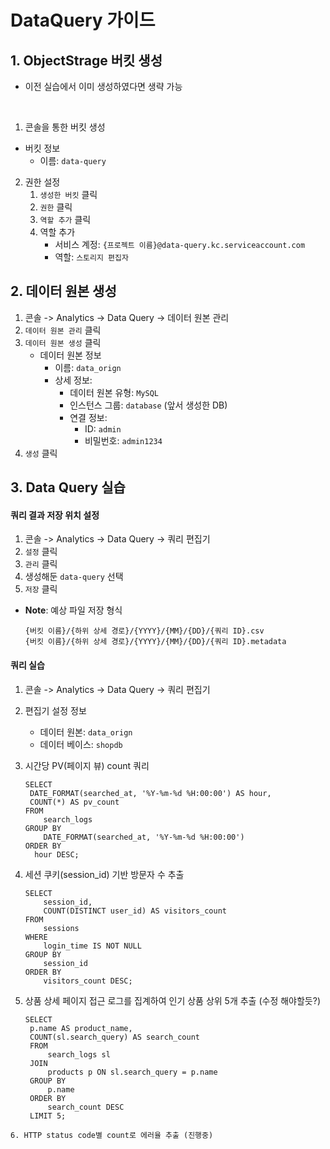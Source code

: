 # DataQuery 가이드

## 1. ObjectStrage 버킷 생성
- 이전 실습에서 이미 생성하였다면 생략 가능
</br>

1. 콘솔을 통한 버킷 생성
  - 버킷 정보
    - 이름: `data-query`

2. 권한 설정
   1. `생성한 버킷` 클릭
   2. `권한` 클릭
   3. `역할 추가` 클릭
   4. 역할 추가
      - 서비스 계정: `{프로젝트 이름}@data-query.kc.serviceaccount.com`
      - 역할: `스토리지 편집자`

## 2. 데이터 원본 생성
1. 콘솔 -> Analytics -> Data Query -> 데이터 원본 관리
2. `데이터 원본 관리` 클릭
3. `데이터 원본 생성` 클릭
   - 데이터 원본 정보
     - 이름: `data_orign`
     - 상세 정보:
       - 데이터 원본 유형: `MySQL`
       - 인스턴스 그룹: `database` (앞서 생성한 DB)
       - 연결 정보:
         - ID: `admin`
         - 비밀번호: `admin1234`
4. `생성` 클릭

## 3. Data Query 실습

#### 쿼리 결과 저장 위치 설정
1. 콘솔 -> Analytics -> Data Query -> 쿼리 편집기
2. `설정` 클릭
3. `관리` 클릭
4. 생성해둔 `data-query` 선택
5. `저장` 클릭

- **Note**: 예상 파일 저장 형식
  ```
  {버킷 이름}/{하위 상세 경로}/{YYYY}/{MM}/{DD}/{쿼리 ID}.csv
  {버킷 이름}/{하위 상세 경로}/{YYYY}/{MM}/{DD}/{쿼리 ID}.metadata
  ```

#### 쿼리 실습
1. 콘솔 -> Analytics -> Data Query -> 쿼리 편집기
2. 편집기 설정 정보
   - 데이터 원본: `data_orign`
   - 데이터 베이스: `shopdb`
  
3. 시간당 PV(페이지 뷰) count 쿼리
   ```
   SELECT
    DATE_FORMAT(searched_at, '%Y-%m-%d %H:00:00') AS hour,
    COUNT(*) AS pv_count
   FROM
       search_logs
   GROUP BY
       DATE_FORMAT(searched_at, '%Y-%m-%d %H:00:00')
   ORDER BY
     hour DESC;
   ```

4. 세션 쿠키(session_id) 기반 방문자 수 추출
    ```
    SELECT
        session_id,
        COUNT(DISTINCT user_id) AS visitors_count
    FROM
        sessions
    WHERE
        login_time IS NOT NULL
    GROUP BY
        session_id
    ORDER BY
        visitors_count DESC;
    ```
5. 상품 상세 페이지 접근 로그를 집계하여 인기 상품 상위 5개 추출 (수정 해야할듯?)
   ```
   SELECT
    p.name AS product_name,
    COUNT(sl.search_query) AS search_count
    FROM
        search_logs sl
    JOIN
        products p ON sl.search_query = p.name
    GROUP BY
        p.name
    ORDER BY
        search_count DESC
    LIMIT 5;
  ```
6. HTTP status code별 count로 에러율 추출 (진행중)
  ```

  ```

